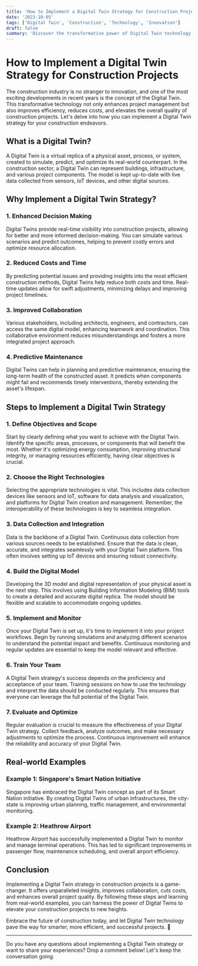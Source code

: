 ```yaml
---
title: 'How to Implement a Digital Twin Strategy for Construction Projects'
date: '2023-10-05'
tags: ['Digital Twin', 'Construction', 'Technology', 'Innovation']
draft: false
summary: 'Discover the transformative power of Digital Twin technology in construction and learn how to implement a winning strategy for your projects.'
---
```


# How to Implement a Digital Twin Strategy for Construction Projects

The construction industry is no stranger to innovation, and one of the most exciting developments in recent years is the concept of the Digital Twin. This transformative technology not only enhances project management but also improves efficiency, reduces costs, and elevates the overall quality of construction projects. Let's delve into how you can implement a Digital Twin strategy for your construction endeavors.

## What is a Digital Twin?

A Digital Twin is a virtual replica of a physical asset, process, or system, created to simulate, predict, and optimize its real-world counterpart. In the construction sector, a Digital Twin can represent buildings, infrastructure, and various project components. The model is kept up-to-date with live data collected from sensors, IoT devices, and other digital sources.

## Why Implement a Digital Twin Strategy?

### 1. Enhanced Decision Making
Digital Twins provide real-time visibility into construction projects, allowing for better and more informed decision-making. You can simulate various scenarios and predict outcomes, helping to prevent costly errors and optimize resource allocation.

### 2. Reduced Costs and Time
By predicting potential issues and providing insights into the most efficient construction methods, Digital Twins help reduce both costs and time. Real-time updates allow for swift adjustments, minimizing delays and improving project timelines.

### 3. Improved Collaboration
Various stakeholders, including architects, engineers, and contractors, can access the same digital model, enhancing teamwork and coordination. This collaborative environment reduces misunderstandings and fosters a more integrated project approach.

### 4. Predictive Maintenance
Digital Twins can help in planning and predictive maintenance, ensuring the long-term health of the constructed asset. It predicts when components might fail and recommends timely interventions, thereby extending the asset's lifespan.

## Steps to Implement a Digital Twin Strategy

### 1. Define Objectives and Scope
Start by clearly defining what you want to achieve with the Digital Twin. Identify the specific areas, processes, or components that will benefit the most. Whether it's optimizing energy consumption, improving structural integrity, or managing resources efficiently, having clear objectives is crucial.

### 2. Choose the Right Technologies
Selecting the appropriate technologies is vital. This includes data collection devices like sensors and IoT, software for data analysis and visualization, and platforms for Digital Twin creation and management. Remember, the interoperability of these technologies is key to seamless integration.

### 3. Data Collection and Integration
Data is the backbone of a Digital Twin. Continuous data collection from various sources needs to be established. Ensure that the data is clean, accurate, and integrates seamlessly with your Digital Twin platform. This often involves setting up IoT devices and ensuring robust connectivity.

### 4. Build the Digital Model
Developing the 3D model and digital representation of your physical asset is the next step. This involves using Building Information Modeling (BIM) tools to create a detailed and accurate digital replica. The model should be flexible and scalable to accommodate ongoing updates.

### 5. Implement and Monitor
Once your Digital Twin is set up, it's time to implement it into your project workflows. Begin by running simulations and analyzing different scenarios to understand the potential impact and benefits. Continuous monitoring and regular updates are essential to keep the model relevant and effective.

### 6. Train Your Team
A Digital Twin strategy's success depends on the proficiency and acceptance of your team. Training sessions on how to use the technology and interpret the data should be conducted regularly. This ensures that everyone can leverage the full potential of the Digital Twin.

### 7. Evaluate and Optimize
Regular evaluation is crucial to measure the effectiveness of your Digital Twin strategy. Collect feedback, analyze outcomes, and make necessary adjustments to optimize the process. Continuous improvement will enhance the reliability and accuracy of your Digital Twin.

## Real-world Examples

### Example 1: Singapore's Smart Nation Initiative
Singapore has embraced the Digital Twin concept as part of its Smart Nation initiative. By creating Digital Twins of urban infrastructures, the city-state is improving urban planning, traffic management, and environmental monitoring.

### Example 2: Heathrow Airport
Heathrow Airport has successfully implemented a Digital Twin to monitor and manage terminal operations. This has led to significant improvements in passenger flow, maintenance scheduling, and overall airport efficiency.

## Conclusion

Implementing a Digital Twin strategy in construction projects is a game-changer. It offers unparalleled insights, improves collaboration, cuts costs, and enhances overall project quality. By following these steps and learning from real-world examples, you can harness the power of Digital Twins to elevate your construction projects to new heights.

Embrace the future of construction today, and let Digital Twin technology pave the way for smarter, more efficient, and successful projects. 🚀

---

Do you have any questions about implementing a Digital Twin strategy or want to share your experiences? Drop a comment below! Let's keep the conversation going.